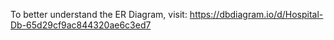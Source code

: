 To better understand the ER Diagram, visit: https://dbdiagram.io/d/Hospital-Db-65d29cf9ac844320ae6c3ed7
